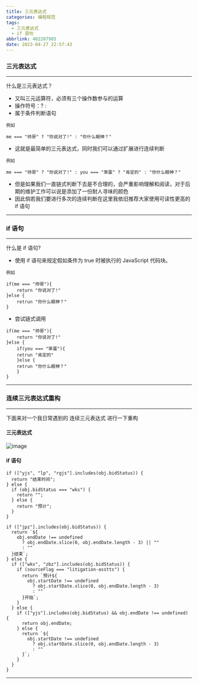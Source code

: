 ```yaml
---
title: 三元表达式
categories: 编程规范
tags:
  - 三元表达式
  - if 语句
abbrlink: 402207985
date: 2023-04-27 22:57:43
---
```


### 三元表达式

---
什么是三元表达式？

+ 又叫三元运算符，必须有三个操作数参与的运算
+ 操作符号：? :
+ 属于条件判断语句

```
例如

me === "帅哥" ? "你说对了!" : "你什么眼神？"
```

+ 这就是最简单的三元表达式，同时我们可以通过扩展进行连续判断
```
例如

me === "帅哥" ? "你说对了!" : you === "笨蛋" ? "肯定的" : "你什么眼神？"
```
+ 但是如果我们一直链式判断下去是不合理的，会严重影响理解和阅读，对于后期的维护工作可以说是添加了一份耐人寻味的颜色
+ 因此倘若我们要进行多次的连续判断在这里我依旧推荐大家使用可读性更高的 if 语句

---

### if 语句

---
什么是 if 语句?

+ 使用 if 语句来规定假如条件为 true 时被执行的 JavaScript 代码块。
  
```
例如

if(me === "帅哥"){
    return "你说对了!" 
}else {
    retrun "你什么眼神？"
}
```
+ 尝试链式调用

```
if(me === "帅哥"){
    return "你说对了!" 
}else {
    if(you === "笨蛋"){
    retrun "肯定的"
    }else {
    retrun "你什么眼神？"
    }
}
```

---

### 连续三元表达式重构

---
下面来对一个我日常遇到的 连续三元表达式 进行一下重构

#### 三元表达式

![image](https://liwenkai.netlify.app/_next/image?url=%2Fstatic%2Fimages%2Fternary-expression.png&w=1920&q=75) 

#### if 语句
```
if (["yjs", "lp", "rgjs"].includes(obj.bidStatus)) {
  return "结束时间";
} else {
  if (obj.bidStatus === "wks") {
    return "";
  } else {
    return "预计";
  }
}

if (["jpz"].includes(obj.bidStatus)) {
  return `${
    obj.endDate !== undefined
      ? obj.endDate.slice(0, obj.endDate.length - 3) || ""
      : ""
  }结束`;
} else {
  if (["wks", "zbz"].includes(obj.bidStatus)) {
    if (sourceFlag === "litigation-asstts") {
      return `预计${
        obj.startDate !== undefined
          ? obj.startDate.slice(0, obj.endDate.length - 3)
          : ""
      }开始`;
    }
  } else {
    if (["yjs"].includes(obj.bidStatus) && obj.endDate !== undefined) {
      return obj.endDate;
    } else {
      return `${
        obj.startDate !== undefined
          ? obj.startDate.slice(0, obj.endDate.length - 3)
          : ""
      }`;
    }
  }
}
```

---
